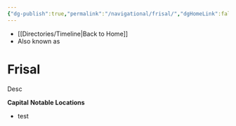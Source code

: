 ```yaml
---
{"dg-publish":true,"permalink":"/navigational/frisal/","dgHomeLink":false}
---
```


- [[Directories/Timeline\|Back to Home]]
- Also known as 

# Frisal
Desc

**Capital**
**Notable Locations**
- test
